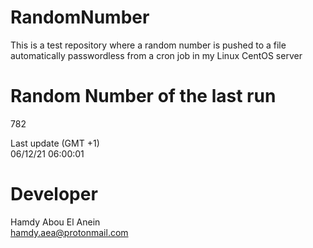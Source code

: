 # RandomNumber    
This is a test repository where a random number is pushed to a file automatically passwordless from a cron job in my Linux CentOS server    
# Random Number of the last run   
782
      
Last update (GMT +1)    
06/12/21 06:00:01
# Developer    
Hamdy Abou El Anein   
hamdy.aea@protonmail.com

